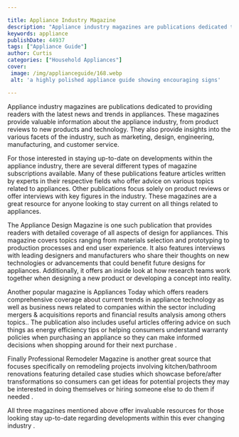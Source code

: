 ```yaml
---

title: Appliance Industry Magazine
description: "Appliance industry magazines are publications dedicated to providing readers with the latest news and trends in appliances. These ...find out now"
keywords: appliance
publishDate: 44937
tags: ["Appliance Guide"]
author: Curtis
categories: ["Household Appliances"]
cover: 
 image: /img/applianceguide/168.webp
 alt: 'a highly polished appliance guide showing encouraging signs'

---
```


Appliance industry magazines are publications dedicated to providing readers with the latest news and trends in appliances. These magazines provide valuable information about the appliance industry, from product reviews to new products and technology. They also provide insights into the various facets of the industry, such as marketing, design, engineering, manufacturing, and customer service.

For those interested in staying up-to-date on developments within the appliance industry, there are several different types of magazine subscriptions available. Many of these publications feature articles written by experts in their respective fields who offer advice on various topics related to appliances. Other publications focus solely on product reviews or offer interviews with key figures in the industry. These magazines are a great resource for anyone looking to stay current on all things related to appliances.

The Appliance Design Magazine is one such publication that provides readers with detailed coverage of all aspects of design for appliances. This magazine covers topics ranging from materials selection and prototyping to production processes and end user experience. It also features interviews with leading designers and manufacturers who share their thoughts on new technologies or advancements that could benefit future designs for appliances. Additionally, it offers an inside look at how research teams work together when designing a new product or developing a concept into reality. 

Another popular magazine is Appliances Today which offers readers comprehensive coverage about current trends in appliance technology as well as business news related to companies within the sector including mergers & acquisitions reports and financial results analysis among others topics.. The publication also includes useful articles offering advice on such things as energy efficiency tips or helping consumers understand warranty policies when purchasing an appliance so they can make informed decisions when shopping around for their next purchase . 

 Finally Professional Remodeler Magazine is another great source that focuses specifically on remodeling projects involving kitchen/bathroom renovations featuring detailed case studies which showcase before/after transformations so consumers can get ideas for potential projects they may be interested in doing themselves or hiring someone else to do them if needed . 

 All three magazines mentioned above offer invaluable resources for those looking stay up-to-date regarding developments within this ever changing industry .
